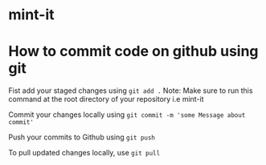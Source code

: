 # mint-it

# How to commit code on github using git

Fist add your staged changes using `git add .`
Note: Make sure to run this command at the root directory of your repository i.e mint-it

Commit your changes locally using `git commit -m 'some Message about commit'`

Push your commits to Github using `git push`

To pull updated changes locally, use `git pull`